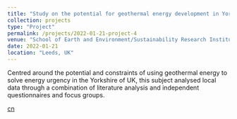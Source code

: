 ```yaml
---
title: "Study on the potential for geothermal energy development in Yorkshire, UK"
collection: projects
type: "Project"
permalink: /projects/2022-01-21-project-4
venue: "School of Earth and Environment/Sustainability Research Institute, University of Leeds"
date: 2022-01-21
location: "Leeds, UK"
---
```


Centred around the potential and constraints of using geothermal energy to solve energy urgency in the Yorkshire of UK, this subject analysed local data through a combination of literature analysis and independent questionnaires and focus groups.

[cn](/pages/2022-01-21-project-4-cn)




